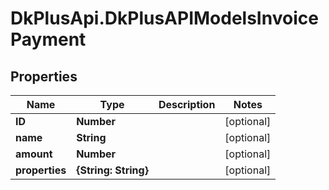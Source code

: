# DkPlusApi.DkPlusAPIModelsInvoicePayment

## Properties
Name | Type | Description | Notes
------------ | ------------- | ------------- | -------------
**ID** | **Number** |  | [optional] 
**name** | **String** |  | [optional] 
**amount** | **Number** |  | [optional] 
**properties** | **{String: String}** |  | [optional] 


